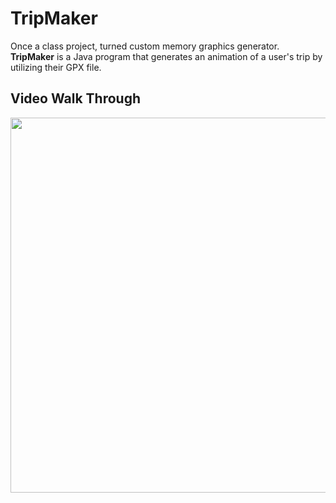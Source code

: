 # TripMaker

Once a class project, turned custom memory graphics generator. **TripMaker** is a Java program that generates an animation of a user's trip by utilizing their GPX file.

## Video Walk Through 

<img src="Kapture 2023-05-16 at 17.53.58.gif" width=600><br>
